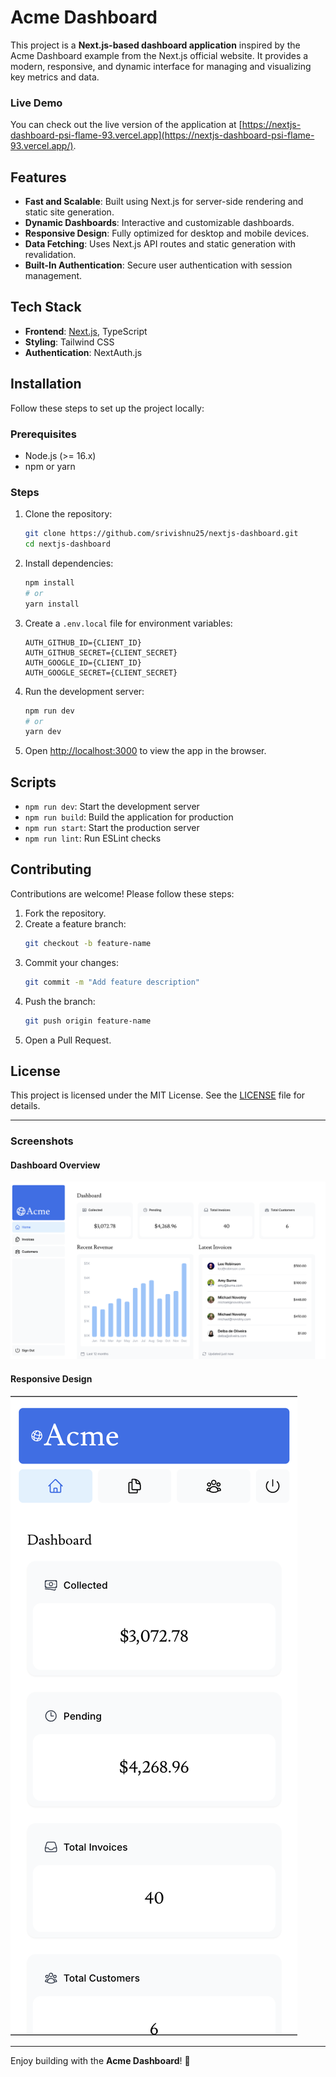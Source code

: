 # Acme Dashboard

This project is a **Next.js-based dashboard application** inspired by the Acme Dashboard example from the Next.js official website. It provides a modern, responsive, and dynamic interface for managing and visualizing key metrics and data.

### Live Demo
You can check out the live version of the application at [https://nextjs-dashboard-psi-flame-93.vercel.app](https://nextjs-dashboard-psi-flame-93.vercel.app/).

## Features

- **Fast and Scalable**: Built using Next.js for server-side rendering and static site generation.
- **Dynamic Dashboards**: Interactive and customizable dashboards.
- **Responsive Design**: Fully optimized for desktop and mobile devices.
- **Data Fetching**: Uses Next.js API routes and static generation with revalidation.
- **Built-In Authentication**: Secure user authentication with session management.

## Tech Stack

- **Frontend**: [Next.js](https://nextjs.org/), TypeScript
- **Styling**: Tailwind CSS
- **Authentication**: NextAuth.js

## Installation

Follow these steps to set up the project locally:

### Prerequisites

- Node.js (>= 16.x)
- npm or yarn

### Steps

1. Clone the repository:
   ```bash
   git clone https://github.com/srivishnu25/nextjs-dashboard.git
   cd nextjs-dashboard
   ```

2. Install dependencies:
   ```bash
   npm install
   # or
   yarn install
   ```

3. Create a `.env.local` file for environment variables:
   ```
   AUTH_GITHUB_ID={CLIENT_ID}
   AUTH_GITHUB_SECRET={CLIENT_SECRET}
   AUTH_GOOGLE_ID={CLIENT_ID}
   AUTH_GOOGLE_SECRET={CLIENT_SECRET}
   ```

4. Run the development server:
   ```bash
   npm run dev
   # or
   yarn dev
   ```

5. Open [http://localhost:3000](http://localhost:3000) to view the app in the browser.

## Scripts

- `npm run dev`: Start the development server
- `npm run build`: Build the application for production
- `npm run start`: Start the production server
- `npm run lint`: Run ESLint checks

## Contributing

Contributions are welcome! Please follow these steps:

1. Fork the repository.
2. Create a feature branch:
   ```bash
   git checkout -b feature-name
   ```
3. Commit your changes:
   ```bash
   git commit -m "Add feature description"
   ```
4. Push the branch:
   ```bash
   git push origin feature-name
   ```
5. Open a Pull Request.

## License

This project is licensed under the MIT License. See the [LICENSE](LICENSE) file for details.

---

### Screenshots

#### Dashboard Overview
![Dashboard Overview](public/dashboard-overview.png)

#### Responsive Design
![Responsive Design](public/dashboard-overview-mobile.png)

---

Enjoy building with the **Acme Dashboard**! 🚀
